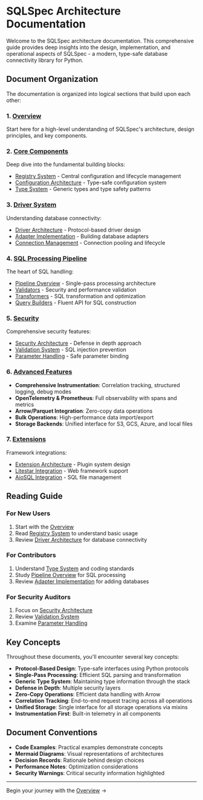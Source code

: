 # SQLSpec Architecture Documentation

Welcome to the SQLSpec architecture documentation. This comprehensive guide provides deep insights into the design, implementation, and operational aspects of SQLSpec - a modern, type-safe database connectivity library for Python.

## Document Organization

The documentation is organized into logical sections that build upon each other:

### 1. [Overview](./01-overview.md)

Start here for a high-level understanding of SQLSpec's architecture, design principles, and key components.

### 2. [Core Components](./core/)

Deep dive into the fundamental building blocks:

- [Registry System](./core/02-registry-system.md) - Central configuration and lifecycle management
- [Configuration Architecture](./core/03-configuration-architecture.md) - Type-safe configuration system
- [Type System](./core/04-type-system.md) - Generic types and type safety patterns

### 3. [Driver System](./drivers/)

Understanding database connectivity:

- [Driver Architecture](./drivers/05-driver-architecture.md) - Protocol-based driver design
- [Adapter Implementation](./drivers/06-adapter-implementation.md) - Building database adapters
- [Connection Management](./drivers/07-connection-management.md) - Connection pooling and lifecycle

### 4. [SQL Processing Pipeline](./pipeline/)

The heart of SQL handling:

- [Pipeline Overview](./pipeline/08-pipeline-overview.md) - Single-pass processing architecture
- [Validators](./pipeline/09-validators.md) - Security and performance validation
- [Transformers](./pipeline/10-transformers.md) - SQL transformation and optimization
- [Query Builders](./pipeline/11-query-builders.md) - Fluent API for SQL construction

### 5. [Security](./security/)

Comprehensive security features:

- [Security Architecture](./security/12-security-architecture.md) - Defense in depth approach
- [Validation System](./security/13-validation-system.md) - SQL injection prevention
- [Parameter Handling](./security/14-parameter-handling.md) - Safe parameter binding

### 6. [Advanced Features](./15-advanced-features.md)

- **Comprehensive Instrumentation**: Correlation tracking, structured logging, debug modes
- **OpenTelemetry & Prometheus**: Full observability with spans and metrics
- **Arrow/Parquet Integration**: Zero-copy data operations
- **Bulk Operations**: High-performance data import/export
- **Storage Backends**: Unified interface for S3, GCS, Azure, and local files

### 7. [Extensions](./extensions/)

Framework integrations:

- [Extension Architecture](./extensions/16-extension-architecture.md) - Plugin system design
- [Litestar Integration](./extensions/17-litestar-integration.md) - Web framework support
- [AioSQL Integration](./extensions/18-aiosql-integration.md) - SQL file management

## Reading Guide

### For New Users

1. Start with the [Overview](./01-overview.md)
2. Read [Registry System](./core/02-registry-system.md) to understand basic usage
3. Review [Driver Architecture](./drivers/05-driver-architecture.md) for database connectivity

### For Contributors

1. Understand [Type System](./core/04-type-system.md) and coding standards
2. Study [Pipeline Overview](./pipeline/08-pipeline-overview.md) for SQL processing
3. Review [Adapter Implementation](./drivers/06-adapter-implementation.md) for adding databases

### For Security Auditors

1. Focus on [Security Architecture](./security/12-security-architecture.md)
2. Review [Validation System](./security/13-validation-system.md)
3. Examine [Parameter Handling](./security/14-parameter-handling.md)

## Key Concepts

Throughout these documents, you'll encounter several key concepts:

- **Protocol-Based Design**: Type-safe interfaces using Python protocols
- **Single-Pass Processing**: Efficient SQL parsing and transformation
- **Generic Type System**: Maintaining type information through the stack
- **Defense in Depth**: Multiple security layers
- **Zero-Copy Operations**: Efficient data handling with Arrow
- **Correlation Tracking**: End-to-end request tracing across all operations
- **Unified Storage**: Single interface for all storage operations via mixins
- **Instrumentation First**: Built-in telemetry in all components

## Document Conventions

- **Code Examples**: Practical examples demonstrate concepts
- **Mermaid Diagrams**: Visual representations of architectures
- **Decision Records**: Rationale behind design choices
- **Performance Notes**: Optimization considerations
- **Security Warnings**: Critical security information highlighted

---

Begin your journey with the [Overview](./01-overview.md) →
